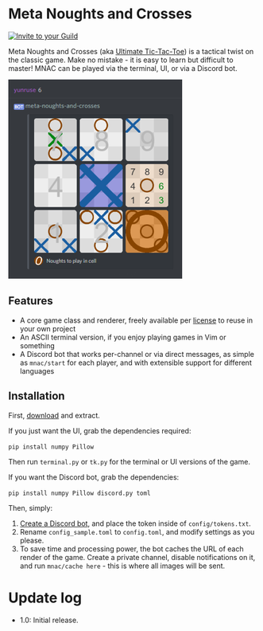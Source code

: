 # Meta Noughts and Crosses

<a href="https://discordapp.com/oauth2/authorize?client_id=446046704039624715&scope=bot">
<img src="https://img.shields.io/badge/Add%20to%20your-Discord-9399ff.svg" alt="Invite to your Guild"></a>

Meta Noughts and Crosses (aka [Ultimate Tic-Tac-Toe](wiki)) is a tactical twist on the classic game. Make no mistake - it is easy to learn but difficult to master! MNAC can be played via the terminal, UI, or via a Discord bot.

![A screenshot of the Discord bot. A player types in '6', and the bot responds with an image of the game.](assets/screenshot_discord.png)

## Features

- A core game class and renderer, freely available per [license] to reuse in your own project
- An ASCII terminal version, if you enjoy playing games in Vim or something
- A Discord bot that works per-channel or via direct messages, as simple as `mnac/start` for each player, and with extensible support for different languages

## Installation

First, [download] and extract.

If you just want the UI, grab the dependencies required:

`pip install numpy Pillow`

Then run `terminal.py` or `tk.py` for the terminal or UI versions of the game.

If you want the Discord bot, grab the dependencies:

`pip install numpy Pillow discord.py toml`

Then, simply:

1. [Create a Discord bot](API), and place the token inside of `config/tokens.txt`.
2. Rename `config_sample.toml` to `config.toml`, and modify settings as you please.
3. To save time and processing power, the bot caches the URL of each render of the game. Create a private channel, disable notifications on it, and run `mnac/cache here` - this is where all images will be sent.

# Update log
- 1.0: Initial release.

[wiki]: https://en.wikipedia.org/wiki/Ultimate_tic-tac-toe
[license]: license.txt
[download]: https://github.com/yunruse/MNAC/archive/master.zip
[API]: https://discordapp.com/developers/applications/me